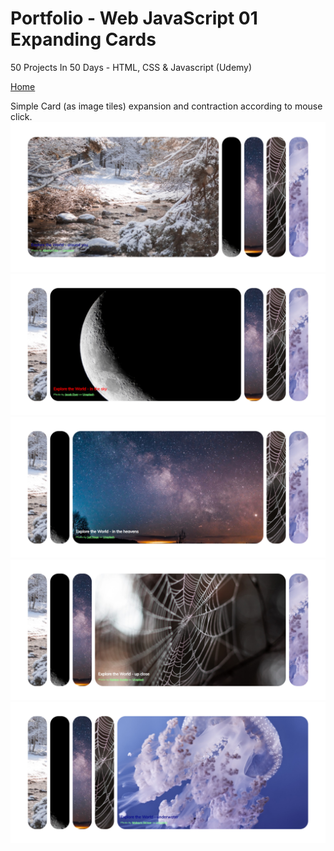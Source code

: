 # Portfolio - Web JavaScript 01 Expanding Cards
50 Projects In 50 Days - HTML, CSS &amp; Javascript (Udemy)

<!-- [Home](/README.md) or this [Home](/../../) works 
- first links to file in root "/"
- second links to base "Portfolio" folder going down from root "/" through "main" then "blob"
-- note blob for files and tree for directories so need to link to files -->

[Home](/README.md)

Simple Card (as image tiles) expansion and contraction according to mouse click.
![Image1](./project/screencapture-winter_scene.png)
![Image2](./project/screencapture-moon.png)
![Image3](./project/screencapture-galaxy.png)
![Image4](./project/screencapture-spiders_web.png)
![Image5](./project/screencapture-jellyfish.png)
